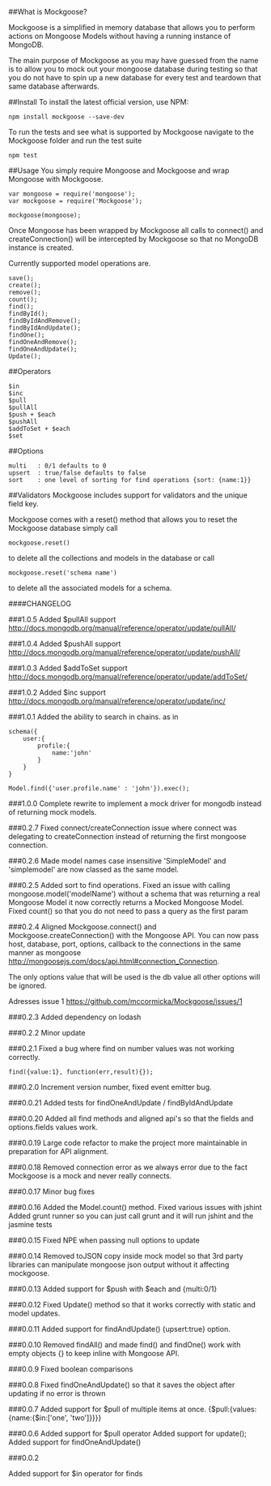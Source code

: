 ##What is Mockgoose?

Mockgoose is a simplified in memory database that allows you to perform actions on Mongoose Models without having a running instance of MongoDB. 

The main purpose of Mockgoose as you may have guessed from the name is to allow you to mock out your mongoose database during testing so that you do not have to spin up a new database for every test and teardown that same database afterwards.

##Install
To install the latest official version, use NPM:

    npm install mockgoose --save-dev

To run the tests and see what is supported by Mockgoose navigate to the Mockgoose folder and run the test suite

    npm test

##Usage
You simply require Mongoose and Mockgoose and wrap Mongoose with Mockgoose.

    var mongoose = require('mongoose');
    var mockgoose = require('Mockgoose');

    mockgoose(mongoose);

Once Mongoose has been wrapped by Mockgoose all calls to connect() and createConnection() will be intercepted by Mockgoose so that no MongoDB instance is created.

Currently supported model operations are.

    save();
    create();
    remove();
    count();
    find();
    findById();
    findByIdAndRemove();
    findByIdAndUpdate();
    findOne();
    findOneAndRemove();
    findOneAndUpdate();
    Update();

##Operators

    $in
    $inc
    $pull
    $pullAll
    $push + $each
    $pushAll
    $addToSet + $each
    $set

##Options

    multi   : 0/1 defaults to 0
    upsert  : true/false defaults to false
    sort    : one level of sorting for find operations {sort: {name:1}}

##Validators
Mockgoose includes support for validators and the unique field key.

Mockgoose comes with a reset() method that allows you to reset the Mockgoose database
simply call 

    mockgoose.reset() 

to delete all the collections and models in the database
or call 
    
    mockgoose.reset('schema name') 

to delete all the associated models for a schema.


####CHANGELOG

###1.0.5
Added $pullAll support
http://docs.mongodb.org/manual/reference/operator/update/pullAll/

###1.0.4
Added $pushAll support
http://docs.mongodb.org/manual/reference/operator/update/pushAll/

###1.0.3
Added $addToSet support
http://docs.mongodb.org/manual/reference/operator/update/addToSet/

###1.0.2
Added $inc support
http://docs.mongodb.org/manual/reference/operator/update/inc/

###1.0.1
Added the ability to search in chains. as in

    schema({
        user:{
            profile:{
                name:'john'
            }
        }
    }

    Model.find({'user.profile.name' : 'john'}).exec();

###1.0.0
Complete rewrite to implement a mock driver for mongodb instead of returning mock models. 

###0.2.7
Fixed connect/createConnection issue where connect was delegating to createConnection instead of returning
the first mongoose connection.


###0.2.6
Made model names case insensitive 'SimpleModel' and 'simplemodel' are now classed as the same model.

###0.2.5
Added sort to find operations.
Fixed an issue with calling mongoose.model('modelName') without a schema that
was returning a real Mongoose Model it now correctly returns a Mocked Mongoose Model.
Fixed count() so that you do not need to pass a query as the first param

###0.2.4
Aligned Mockgoose.connect() and Mockgoose.createConnection() with the Mongoose API.
You can now pass host, database, port, options, callback to the connections in the same manner as
mongoose http://mongoosejs.com/docs/api.html#connection_Connection.

The only options value that will be used is the db value all other options will be ignored.

Adresses issue 1
https://github.com/mccormicka/Mockgoose/issues/1


###0.2.3
Added dependency on lodash

###0.2.2
Minor update

###0.2.1
Fixed a bug where find on number values was not working correctly.

    find({value:1}, function(err,result){});

###0.2.0
Increment version number, fixed event emitter bug.

###0.0.21
Added tests for findOneAndUpdate / findByIdAndUpdate

###0.0.20
Added all find methods and aligned api's so that the fields and options.fields values work.

###0.0.19
Large code refactor to make the project more maintainable in preparation for API alignment.

###0.0.18
Removed connection error as we always error due to the fact Mockgoose is a mock and never really connects.

###0.0.17
Minor bug fixes

###0.0.16
Added the Model.count() method.
Fixed various issues with jshint
Added grunt runner so you can just call grunt and it will run jshint and the jasmine tests

###0.0.15
Fixed NPE when passing null options to update

###0.0.14
Removed toJSON copy inside mock model so that 3rd party libraries can manipulate mongoose json output without it affecting
mockgoose.

###0.0.13
Added support for $push with $each and {multi:0/1}

###0.0.12
Fixed Update() method so that it works correctly with static and model updates.

###0.0.11
Added support for findAndUpdate() {upsert:true} option.

###0.0.10
Removed findAll() and made find() and findOne() work with empty objects {} to keep inline with Mongoose API.

###0.0.9
Fixed boolean comparisons

###0.0.8
Fixed findOneAndUpdate() so that it saves the object after updating if no error is thrown

###0.0.7
Added support for $pull of multiple items at once.
{$pull:{values:{name:{$in:['one', 'two']}}}}

###0.0.6
Added support for $pull operator
Added support for update();
Added support for findOneAndUpdate()

###0.0.2

Added support for $in operator for finds





